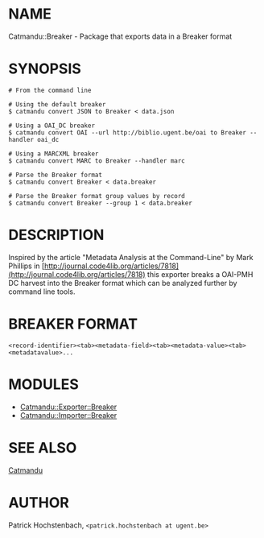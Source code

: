 # NAME

Catmandu::Breaker - Package that exports data in a Breaker format

# SYNOPSIS

    # From the command line

    # Using the default breaker
    $ catmandu convert JSON to Breaker < data.json

    # Using a OAI_DC breaker 
    $ catmandu convert OAI --url http://biblio.ugent.be/oai to Breaker --handler oai_dc

    # Using a MARCXML breaker
    $ catmandu convert MARC to Breaker --handler marc

    # Parse the Breaker format
    $ catmandu convert Breaker < data.breaker

    # Parse the Breaker format group values by record
    $ catmandu convert Breaker --group 1 < data.breaker

# DESCRIPTION

Inspired by the article "Metadata Analysis at the Command-Line" by Mark Phillips in
[http://journal.code4lib.org/articles/7818](http://journal.code4lib.org/articles/7818) this exporter breaks a OAI-PMH DC harvest
into the Breaker format which can be analyzed further by command line tools.

# BREAKER FORMAT

    <record-identifier><tab><metadata-field><tab><metadata-value><tab><metadatavalue>...

# MODULES

- [Catmandu::Exporter::Breaker](https://metacpan.org/pod/Catmandu::Exporter::Breaker)
- [Catmandu::Importer::Breaker](https://metacpan.org/pod/Catmandu::Importer::Breaker)

# SEE ALSO

[Catmandu](https://metacpan.org/pod/Catmandu)

# AUTHOR

Patrick Hochstenbach, `<patrick.hochstenbach at ugent.be>`
